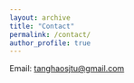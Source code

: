 ```yaml
---
layout: archive
title: "Contact"
permalink: /contact/
author_profile: true
---
```


Email:  tanghaosjtu@gmail.com





